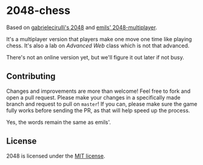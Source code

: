 # 2048-chess
Based on [gabrielecirulli's 2048](https://github.com/gabrielecirulli/2048) and [emils' 2048-multiplayer](https://github.com/EmilS/2048-multiplayer‎).

It's a multiplayer version that players make one move one time like playing chess. It's also a lab on *Advanced Web* class which is not that advanced.

There's not an online version yet, but we'll figure it out later if not busy.

## Contributing
Changes and improvements are more than welcome! Feel free to fork and open a pull request. Please make your changes in a specifically made branch and request to pull on `master`! If you can, please make sure the game fully works before sending the PR, as that will help speed up the process.

Yes, the words remain the same as emils'.

## License
2048 is licensed under the [MIT license](https://github.com/gabrielecirulli/2048/blob/master/LICENSE.txt).
